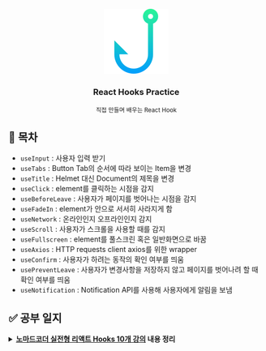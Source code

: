 <!-- PROJECT LOGO -->
<br />
<div align="center">
  <a href="https://github.com/coodingpenguin/react-hooks-practice">
    <img src="logo.png" alt="Logo" width="128" height="128">
  </a>
  <h3>React Hooks Practice</h3>
  <small>직접 만들며 배우는 React Hook</small>
</div>

## 📝 목차

- `useInput` : 사용자 입력 받기
- `useTabs` : Button Tab의 순서에 따라 보이는 Item을 변경
- `useTitle` : Helmet 대신 Document의 제목을 변경
- `useClick` : element를 클릭하는 시점을 감지
- `useBeforeLeave` : 사용자가 페이지를 벗어나는 시점을 감지
- `useFadeIn` : element가 안으로 서서히 사라지게 함
- `useNetwork` : 온라인인지 오프라인인지 감지
- `useScroll` : 사용자가 스크롤을 사용할 때를 감지
- `useFullscreen` : element를 풀스크린 혹은 일반화면으로 바꿈
- `useAxios` : HTTP requests client axios를 위한 wrapper
- `useConfirm` : 사용자가 하려는 동작의 확인 여부를 띄움
- `usePreventLeave` : 사용자가 변경사항을 저장하지 않고 페이지를 벗어나려 할 때 확인 여부를 띄움
- `useNotification` : Notification API를 사용해 사용자에게 알림을 보냄

## ✅ 공부 일지

<details markdown="1">
<summary><strong><a href="https://nomadcoders.co/react-hooks-introduction">노마드코더 실전형 리액트 Hooks 10개 강의</a> 내용 정리</strong></summary>

### useState

- 리액트 훅은 리액트 state 머신에 연결하는 기본적인 방법이다.
  - 코드를 더 간결하게 만들어준다.
  - 더이상 클래스를 사용하지 않고 모든 것을 함수형 프로그래밍으로 할 수 있다.
- `useState`는 항상 2개의 value를 반환한다.
  - **첫 번째 value**는 변경할 state이다.
  - **두 번째 value**는 state 값을 변경시키는 `setState`와 같은 함수이다.
  - `useState`는 매개변수로 state의 초기값을 설정할 수 있다.
- `useState`가 반환하는 value의 Naming Convention은 `[ item, setItem]`과 같다.
- 컴포넌트로 전달해야할 props가 한 객체에 있을 때 Destructuring `{...ObjectExample}`을 사용하자.
- 기존 클래스형 컴포넌트와 똑같으므로 `useState`로 생성한 state의 값이 변경되면 화면이 다시 렌더링된다.

### useEffect

- `useEffect`는 `componentDidMount`, `componentWillUpdate`, `componentWillUnmount`와 똑같다. 그래서 페이지가 새로고침되거나 state가 Update되서 다시 화면을 렌더링해야할 때 실행된다.
- `useEffect`는 2개의 매개변수를 받고 1개의 함수를 반환한다. 이 때 반환하는 함수는 `componentWillUnmount`이다.
  - **첫 번째 매개변수**는 effect로서의 함수이다.
  - **두 번째 매개변수**는 첫 번째 매개변수로 받은 함수를 trigger시킬 수 있는 값들의 리스트이다. (= dependency)
  - 아무 것도 반응하게 만들고 싶지 않다면 `[]` 빈 배열을 넘겨주면 된다. 그럼 딱 한 번만 effect 함수가 실행되고 더이상 실행되지 않는다.
- 즉, 두 번째 매개변수로 받은 리스트의 값들이 변경되면 첫 번째 매개변수의 함수가 실행된다. `useEffect`는 `deps`로 받은 것들의 값이 변화했는지 감지하여 변경되었다면 인자로 받은 `func`를 실행시킨다.
- 첫 매개변수로 넣어준 함수는 `useEffect`가 componentDidMount되었을 때 호출되고, componentWillUnMount될 때 첫 번째 매개변수의 함수가 반환하는 함수를 실행시켜준다.
- eventListener를 사용하는 경우 return에 eventListener를 제거하는 함수를 넣어준다.

### useRef

- `useRef`는 `document.getElementById()`와 같이 컴포넌트의 어떤 부분을 선택할 수 있는 함수이다.
- 리액트의 모든 컴포넌트는 reference prop을 가지고 있어 이 prop을 가지고 컴포넌트를 참조를 할 수 있다. 즉, 참조하여 컴포넌트를 변경할 수 있다.
- `useRef`를 사용하여 컴포넌트 혹은 HTML element를 참조하여 `useEffect`가 실행되는 경우마다 참조한 컴포넌트 혹은 element를 변경시키는 식으로 사용할 수 있다.

</details>
